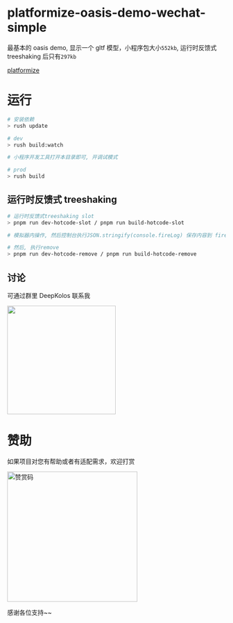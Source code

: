 # platformize-oasis-demo-wechat-simple

最基本的 oasis demo, 显示一个 gltf 模型，小程序包大小`552kb`, 运行时反馈式 treeshaking 后只有`297kb`

[platformize](https://github.com/deepkolos/platformize)

# 运行

```sh
# 安装依赖
> rush update

# dev
> rush build:watch

# 小程序开发工具打开本目录即可, 开调试模式

# prod
> rush build
```

## 运行时反馈式 treeshaking

```sh
# 运行时反馈式treeshaking slot
> pnpm run dev-hotcode-slot / pnpm run build-hotcode-slot

# 模拟器内操作, 然后控制台执行JSON.stringify(console.fireLog) 保存内容到 firelog.json

# 然后, 执行remove
> pnpm run dev-hotcode-remove / pnpm run build-hotcode-remove
```

## 讨论

可通过群里 DeepKolos 联系我

<img width="250" src="https://raw.githubusercontent.com/deepkolos/platformize/main/docs/qq-group.jpg" />

# 赞助

如果项目对您有帮助或者有适配需求，欢迎打赏

<img src="https://upload-images.jianshu.io/upload_images/252050-d3d6bfdb1bb06ddd.png?imageMogr2/auto-orient/strip%7CimageView2/2/w/1240" alt="赞赏码" width="300">

感谢各位支持~~
